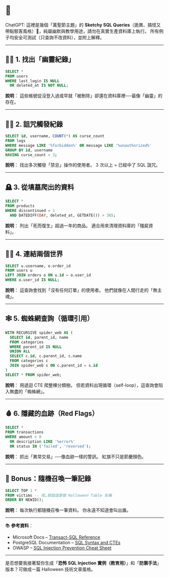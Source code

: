 # 🎃

ChatGPT: 這裡是幾個「萬聖節主題」的 **Sketchy SQL Queries**（詭異、搞怪又帶點駭客風格）🎃，純屬幽默與教學用途，請勿在真實生產資料庫上執行。
所有例子均安全可測試（只查詢不改資料），並附上解釋。

---

## 🧛‍♂️ 1. 找出「幽靈紀錄」

```sql
SELECT *
FROM users
WHERE last_login IS NULL
  OR deleted_at IS NOT NULL;
```

**說明**：
這些帳號從沒登入過或早就「被刪除」卻還在資料庫裡──最像「幽靈」的存在。

---

## 🧙‍♀️ 2. 詛咒觸發紀錄

```sql
SELECT id, username, COUNT(*) AS curse_count
FROM logs
WHERE message LIKE '%forbidden%' OR message LIKE '%unauthorized%'
GROUP BY id, username
HAVING curse_count > 3;
```

**說明**：
找出多次觸發「禁忌」操作的使用者。
3 次以上 = 已經中了 SQL 詛咒。

---

## 🪦 3. 從墳墓爬出的資料

```sql
SELECT *
FROM products
WHERE discontinued = 1
  AND DATEDIFF(DAY, deleted_at, GETDATE()) > 365;
```

**說明**：
列出「死而復生」超過一年的商品。
適合用來清理資料庫的「殭屍資料」。

---

## 🧟‍♂️ 4. 連結兩個世界

```sql
SELECT u.username, o.order_id
FROM users u
LEFT JOIN orders o ON u.id = o.user_id
WHERE o.user_id IS NULL;
```

**說明**：
這查詢會找到「沒有任何訂單」的使用者。
他們就像在人間行走的「無主魂」。

---

## 🕸️ 5. 蜘蛛網查詢（循環引用）

```sql
WITH RECURSIVE spider_web AS (
  SELECT id, parent_id, name
  FROM categories
  WHERE parent_id IS NULL
  UNION ALL
  SELECT c.id, c.parent_id, c.name
  FROM categories c
  JOIN spider_web s ON c.parent_id = s.id
)
SELECT * FROM spider_web;
```

**說明**：
用遞迴 CTE 爬整棵分類樹。
但若資料出現循環（self-loop），這查詢會陷入無盡的「蜘蛛網」。

---

## 🩸 6. 隱藏的血跡（Red Flags）

```sql
SELECT *
FROM transactions
WHERE amount < 0
  OR description LIKE '%error%'
  OR status IN ('failed', 'reversed');
```

**說明**：
抓出「異常交易」──像血跡一樣的警訊。
紅旗不只是節慶顏色。

---

## 🎃 Bonus：隨機召喚一筆記錄

```sql
SELECT TOP 1 *
FROM victims -- 呃…假設這是個 Halloween Table 名稱
ORDER BY NEWID();
```

**說明**：
每次執行都隨機召喚一筆資料。
你永遠不知道會叫出誰。

---

📚 **參考資料**：

* Microsoft Docs – [Transact-SQL Reference](https://learn.microsoft.com/en-us/sql/t-sql/language-reference)
* PostgreSQL Documentation – [SQL Syntax and CTEs](https://www.postgresql.org/docs/current/queries-with.html)
* OWASP – [SQL Injection Prevention Cheat Sheet](https://cheatsheetseries.owasp.org/cheatsheets/SQL_Injection_Prevention_Cheat_Sheet.html)

---

是否想要我接著幫你生成「**恐怖 SQL Injection 實例（教育用）**」和「**防禦手法**」版本？可做成一篇 Halloween 技術文章風格。
